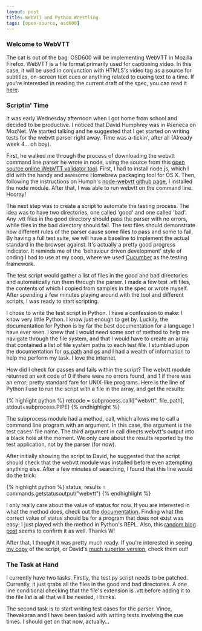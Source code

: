 ```yaml
---
layout: post
title: WebVTT and Python Wrestling
tags: [open-source, osd600]
---
```


### Welcome to WebVTT
The cat is out of the bag: OSD600 will be implementing WebVTT in Mozilla Firefox. WebVTT is a file format primarily used for captioning video. In this case, it will be used in conjunction with HTML5's video tag as a source for subtitles, on-screen text cues or anything related to cueing text to a time. If you're interested in reading the current draft of the spec, you can read it [here](http://dev.w3.org/html5/webvtt/).

### Scriptin' Time
It was early Wednesday afternoon when I got home from school and decided to be productive. I noticed that David Humphrey was in #seneca on MozNet. We started talking and he suggested that I get started on writing tests for the webvtt parser right away. Time was a-tickin', after all (Already week 4… oh boy).

First, he walked me through the process of downloading the webvtt command line parser he wrote in node, using the source from this [open source online WebVTT validator tool](http://quuz.org/webvtt/). First, I had to install node.js, which I did with the handy and awesome Homebrew packaging tool for OS X. Then, following the instructions on Humph's [node-webvtt github page](https://github.com/humphd/node-webvtt), I installed the node module. After that, I was able to run webvtt on the command line. Hooray!

The next step was to create a script to automate the testing process. The idea was to have two directories, one called 'good' and one called 'bad'. Any .vtt files in the good directory should pass the parser with no errors, while files in the bad directory should fail. The test files should demonstrate how different rules of the parser cause some files to pass and some to fail. By having a full test suite, we will have a baseline to implement the actual standard in the browser against. It's actually a pretty good progress indicator. It reminds me of the 'behaviour driven development' style of coding I had to use at my coop, where we used [Cucumber](http://cukes.info/) as the testing framework. 

The test script would gather a list of files in the good and bad directories and automatically run them through the parser. I made a few test .vtt files, the contents of which I copied from samples in the spec or wrote myself. After spending a few minutes playing around with the tool and different scripts, I was ready to start scripting.

I chose to write the test script in Python. I have a confession to make: I know very little Python. I know just enough to get by. Luckily, the documentation for Python is by far the best documentation for a language I have ever seen. I knew that I would need some sort of method to help me navigate through the file system, and that I would have to create an array that contained a list of file system paths to each test file. I stumbled upon the documentation for [os.path](http://docs.python.org/library/os.path.html) and [os](http://docs.python.org/library/os.html) and I had a wealth of information to help me perform my task. I love the internet.

How did I check for passes and fails within the script? The webvtt module returned an exit code of 0 if there were no errors found, and 1 if there was an error; pretty standard fare for UNIX-like programs. Here is the line of Python I use to run the script with a file in the array, and get the results:

{% highlight python %}
retcode = subprocess.call(["webvtt", file_path], stdout=subprocess.PIPE)
{% endhighlight %}

The subprocess module had a method, call, which allows me to call a command line program with an argument. In this case, the argument is the test cases' file name. The third argument in call directs webvtt's output into a black hole at the moment. We only care about the results reported by the test application, not by the parser (for now).

After initially showing the script to David, he suggested that the script should check that the webvtt module was installed before even attempting anything else. After a few minutes of searching, I found that this line would do the trick:

{% highlight python %}
status, results = commands.getstatusoutput("webvtt")
{% endhighlight %}

I only really care about the value of status for now. If you are interested in what the method does, check out the [documentation](http://docs.python.org/library/commands.html). Finding what the correct value of status should be for a program that does not exist was easy; I just played with the method in Python's REPL. Also, this [random blog post](http://shortrecipes.blogspot.ca/2008/11/python-ossystem-return-32512.html) seems to confirm it as well. Thanks W!

After that, I thought it was pretty much ready. If you're interested in seeing [my copy](https://github.com/daliuss/node-webvtt/blob/master/tests/test.py) of the script, or David's [much superior version](https://github.com/humphd/webvtt/blob/seneca/test/spec/run-tests-js.py), check them out!

### The Task at Hand
I currently have two tasks. Firstly, the test.py script needs to be patched. Currently, it just grabs all the files in the good and bad directories. A one line conditional checking that the file's extension is .vtt before adding it to the file list is all that will be needed, I thinks.

The second task is to start writing test cases for the parser. Vince, Thevakaran and I have been tasked with writing tests involving the cue times. I should get on that now, actually...
